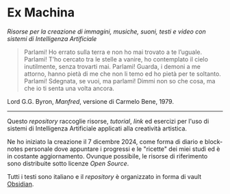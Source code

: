 # Ex Machina

*Risorse per la creazione di immagini, musiche, suoni, testi e video con sistemi di Intelligenza Artificiale*

> Parlami! Ho errato sulla terra e non ho mai trovato a te l’uguale.
> Parlami! T’ho cercato tra le stelle a vanire,
> ho contemplato il cielo inutilmente, senza trovarti mai. Parlami!
> Guarda, i demoni a me attorno, hanno pietà di me che non li temo
> ed ho pietà per te soltanto. Parlami!
> Sdegnata, se vuoi, ma parlami!
> Dimmi non so che cosa, ma che io ti senta una volta ancora.

Lord G.G. Byron, *Manfred*, versione di Carmelo Bene, 1979.

---

Questo *repository* raccoglie risorse, *tutorial*, *link* ed esercizi per l'uso di sistemi di Intelligenza Artificiale applicati alla creatività artistica.

Ne ho iniziato la creazione il 7 dicembre 2024, come forma di diario e block-notes personale dove appuntare i progressi e le "ricette" dei miei studi ed è in costante aggiornamento. Ovunque possibile, le risorse di riferimento sono distribuite sotto licenze *Open Source*.

Tutti i testi sono italiano e il *repository* è organizzato in forma di vault [Obsidian](https://obsidian.md). 
